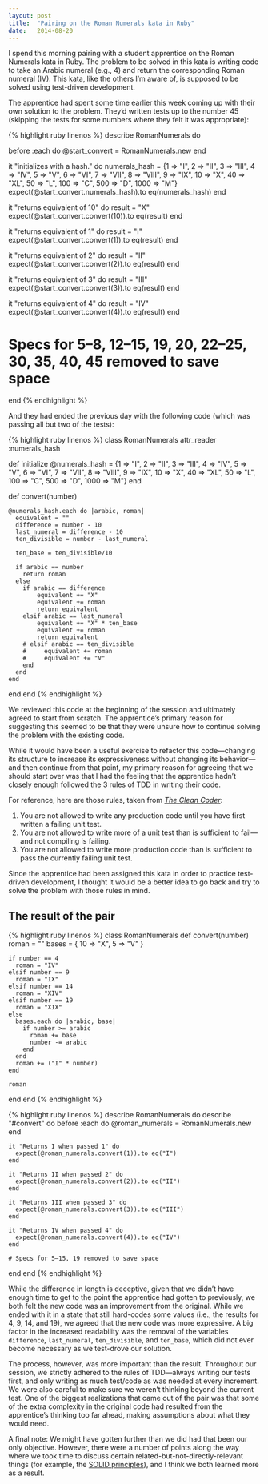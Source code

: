 ```yaml
---
layout: post
title:  "Pairing on the Roman Numerals kata in Ruby"
date:   2014-08-20
---
```


I spend this morning pairing with a student apprentice on the Roman Numerals kata in Ruby. The problem to be solved in this kata is writing code to take an Arabic numeral (e.g., 4) and return the corresponding Roman numeral (IV). This kata, like the others I’m aware of, is supposed to be solved using test-driven development.

The apprentice had spent some time earlier this week coming up with their own solution to the problem. They’d written tests up to the number 45 (skipping the tests for some numbers where they felt it was appropriate):

{% highlight ruby linenos %}
describe RomanNumerals do

  before :each do
    @start_convert = RomanNumerals.new
  end

  it "initializes with a hash." do
    numerals_hash = {1 => "I", 2 => "II", 3 => "III", 4 => "IV", 
                    5 => "V", 6 => "VI", 7 => "VII", 
                    8 => "VIII", 9 => "IX", 10 => "X", 40 => "XL", 
                    50 => "L", 100 => "C",
                    500 => "D", 1000 => "M"}
    expect(@start_convert.numerals_hash).to eq(numerals_hash)
  end

  it "returns equivalent of 10" do
    result = "X"
    expect(@start_convert.convert(10)).to eq(result)
  end

  it "returns equivalent of 1" do
    result = "I" 
    expect(@start_convert.convert(1)).to eq(result)
  end

  it "returns equivalent of 2" do
    result = "II"
    expect(@start_convert.convert(2)).to eq(result)
  end

  it "returns equivalent of 3" do
    result = "III"
    expect(@start_convert.convert(3)).to eq(result)
  end

  it "returns equivalent of 4" do
    result = "IV"
    expect(@start_convert.convert(4)).to eq(result)
  end

  # Specs for 5–8, 12–15, 19, 20, 22–25, 30, 35, 40, 45 removed to save space

end
{% endhighlight %}

And they had ended the previous day with the following code (which was passing all but two of the tests):

{% highlight ruby linenos %}
class RomanNumerals
  attr_reader :numerals_hash

  def initialize
    @numerals_hash = {1 => "I", 2 => "II", 3 => "III", 4 => "IV", 
                      5 => "V", 6 => "VI", 7 => "VII", 
                      8 => "VIII", 9 => "IX", 10 => "X", 
                      40 => "XL", 50 => "L", 100 => "C",
                      500 => "D", 1000 => "M"}
  end

  def convert(number)

    @numerals_hash.each do |arabic, roman|
      equivalent = ""
      difference = number - 10
      last_numeral = difference - 10
      ten_divisible = number - last_numeral

      ten_base = ten_divisible/10 

      if arabic == number
        return roman
      else
        if arabic == difference
            equivalent += "X"
            equivalent += roman
            return equivalent
        elsif arabic == last_numeral
            equivalent += "X" * ten_base 
            equivalent += roman
            return equivalent
        # elsif arabic == ten_divisible
        #     equivalent += roman
        #     equivalent += "V"
        end
      end
    end 
  end
end
{% endhighlight %}

We reviewed this code at the beginning of the session and ultimately agreed to start from scratch. The apprentice’s primary reason for suggesting this seemed to be that they were unsure how to continue solving the problem with the existing code.

While it would have been a useful exercise to refactor this code—changing its structure to increase its expressiveness without changing its behavior—and then continue from that point, my primary reason for agreeing that we should start over was that I had the feeling that the apprentice hadn’t closely enough followed the 3 rules of TDD in writing their code.

For reference, here are those rules, taken from *[The Clean Coder][]*:

  1. You are not allowed to write any production code until you have first written a failing unit test.
  2. You are not allowed to write more of a unit test than is sufficient to fail—and not compiling is failing.
  3. You are not allowed to write more production code than is sufficient to pass the currently failing unit test.

Since the apprentice had been assigned this kata in order to practice test-driven development, I thought it would be a better idea to go back and try to solve the problem with those rules in mind.

## The result of the pair

{% highlight ruby linenos %}
class RomanNumerals
  def convert(number)
    roman = ""
    bases = { 10 => "X", 5 => "V" }

    if number == 4
      roman = "IV"
    elsif number == 9
      roman = "IX"
    elsif number == 14
      roman = "XIV"
    elsif number == 19
      roman = "XIX"
    else
      bases.each do |arabic, base|
        if number >= arabic
          roman += base
          number -= arabic
        end
      end
      roman += ("I" * number)
    end

    roman
  end
end
{% endhighlight %}

{% highlight ruby linenos %}
describe RomanNumerals do
  describe "#convert" do
    before :each do
      @roman_numerals = RomanNumerals.new
    end

    it "Returns I when passed 1" do
      expect(@roman_numerals.convert(1)).to eq("I")
    end

    it "Returns II when passed 2" do
      expect(@roman_numerals.convert(2)).to eq("II")
    end

    it "Returns III when passed 3" do
      expect(@roman_numerals.convert(3)).to eq("III")
    end

    it "Returns IV when passed 4" do
      expect(@roman_numerals.convert(4)).to eq("IV")
    end

    # Specs for 5–15, 19 removed to save space

  end
end
{% endhighlight %}

While the difference in length is deceptive, given that we didn’t have enough time to get to the point the apprentice had gotten to previously, we both felt the new code was an improvement from the original. While we ended with it in a state that still hard-codes some values (i.e., the results for 4, 9, 14, and 19), we agreed that the new code was more expressive. A big factor in the increased readability was the removal of the variables `difference`, `last_numeral`, `ten_divisible`, and `ten_base`, which did not ever become necessary as we test-drove our solution.

The process, however, was more important than the result. Throughout our session, we strictly adhered to the rules of TDD—always writing our tests first, and only writing as much test/code as was needed at every increment. We were also careful to make sure we weren’t thinking beyond the current test. One of the biggest realizations that came out of the pair was that some of the extra complexity in the original code had resulted from the apprentice’s thinking too far ahead, making assumptions about what they would need.

A final note: We might have gotten further than we did had that been our only objective. However, there were a number of points along the way where we took time to discuss certain related-but-not-directly-relevant things (for example, the [SOLID principles][]), and I think we both learned more as a result.

[The Clean Coder]: http://www.amazon.com/The-Clean-Coder-Professional-Programmers/dp/0137081073
[SOLID principles]: http://en.wikipedia.org/wiki/SOLID_(object-oriented_design)
